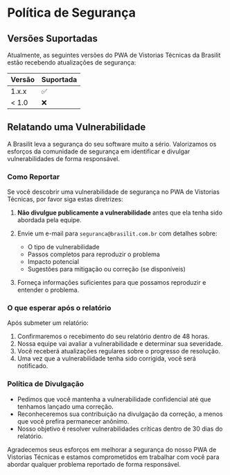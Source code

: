 # Política de Segurança

## Versões Suportadas

Atualmente, as seguintes versões do PWA de Vistorias Técnicas da Brasilit estão recebendo atualizações de segurança:

| Versão | Suportada          |
| ------ | ------------------ |
| 1.x.x  | :white_check_mark: |
| < 1.0  | :x:                |

## Relatando uma Vulnerabilidade

A Brasilit leva a segurança do seu software muito a sério. Valorizamos os esforços da comunidade de segurança em identificar e divulgar vulnerabilidades de forma responsável.

### Como Reportar

Se você descobrir uma vulnerabilidade de segurança no PWA de Vistorias Técnicas, por favor siga estas diretrizes:

1. **Não divulgue publicamente a vulnerabilidade** antes que ela tenha sido abordada pela equipe.

2. Envie um e-mail para `seguranca@brasilit.com.br` com detalhes sobre:
   - O tipo de vulnerabilidade
   - Passos completos para reproduzir o problema
   - Impacto potencial
   - Sugestões para mitigação ou correção (se disponíveis)

3. Forneça informações suficientes para que possamos reproduzir e entender o problema.

### O que esperar após o relatório

Após submeter um relatório:

1. Confirmaremos o recebimento do seu relatório dentro de 48 horas.
2. Nossa equipe vai avaliar a vulnerabilidade e determinar sua severidade.
3. Você receberá atualizações regulares sobre o progresso de resolução.
4. Uma vez que a vulnerabilidade tenha sido corrigida, você será notificado.

### Política de Divulgação

- Pedimos que você mantenha a vulnerabilidade confidencial até que tenhamos lançado uma correção.
- Reconheceremos sua contribuição na divulgação da correção, a menos que você prefira permanecer anônimo.
- Nosso objetivo é resolver vulnerabilidades críticas dentro de 30 dias do relatório.

Agradecemos seus esforços em melhorar a segurança do nosso PWA de Vistorias Técnicas e estamos comprometidos em trabalhar com você para abordar qualquer problema reportado de forma responsável.